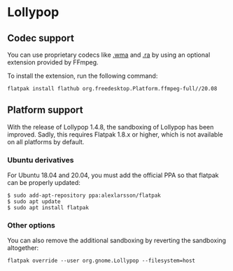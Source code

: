 # Lollypop 

## Codec support
You can use proprietary codecs like [.wma](https://en.wikipedia.org/wiki/Windows_Media_Audio) and [.ra](https://en.wikipedia.org/wiki/RealAudio) by using an optional extension provided by FFmpeg.

To install the extension, run the following command:

```
flatpak install flathub org.freedesktop.Platform.ffmpeg-full//20.08
```

## Platform support
With the release of Lollypop 1.4.8, the sandboxing of Lollypop has been improved. Sadly, this requires Flatpak 1.8.x or higher, which is not available on all platforms by default.

### Ubuntu derivatives
For Ubuntu 18.04 and 20.04, you must add the official PPA so that flatpak can be properly updated:

```
$ sudo add-apt-repository ppa:alexlarsson/flatpak
$ sudo apt update
$ sudo apt install flatpak
``` 

### Other options
You can also remove the additional sandboxing by reverting the sandboxing altogether:

```
flatpak override --user org.gnome.Lollypop --filesystem=host
```